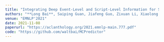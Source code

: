 ```yaml
---
title: "Integrating Deep Event-Level and Script-Level Information for Script Event Prediction"
authors: "**Long Bai**, Saiping Guan, Jiafeng Guo, Zixuan Li, Xiaolong Jin, Xueqi Cheng"
venue: "EMNLP'2021"
date: 2021-11-08
paperurl: "https://aclanthology.org/2021.emnlp-main.777.pdf"
code: "https://github.com/waltbai/MCPredictor"
---
```

